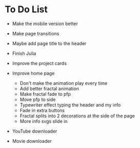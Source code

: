 # To Do List

- Make the mobile version better
- Make page transitions
- Maybe add page title to the header
- Finish Julia
- Improve the project cards
- Improve home page
  - Don't make the animation play every time
  - Add better fractal animation
  - Make fractal fade to pfp
  - Move pfp to side
  - Typewriter effect typing the header and my info
  - Fade in extra buttons
  - Fractal splits into 2 decorations at the side of the page
  - More info svgs slide in

- YouTube downloader
- Movie downloader
